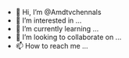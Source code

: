 - 👋 Hi, I’m @Amdtvchennals
- 👀 I’m interested in ...
- 🌱 I’m currently learning ...
- 💞️ I’m looking to collaborate on ...
- 📫 How to reach me ...

<!---
Amdtvchennals/Amdtvchennals is a ✨ special ✨ repository because its `README.md` (this file) appears on your GitHub profile.
You can click the Preview link to take a look at your changes.
--->
